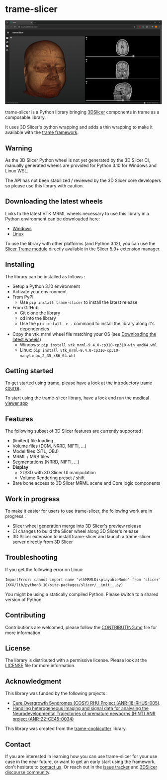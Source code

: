 # trame-slicer

![Welcome to trame-slicer](https://raw.githubusercontent.com/KitwareMedical/trame-slicer/main/docs/trame-slicer-medical-app-example.png)

trame-slicer is a Python library bringing
[3DSlicer](https://github.com/Slicer/Slicer/) components in trame as a
composable library.

It uses 3D Slicer\'s python wrapping and adds a thin wrapping to make it
available with the [trame framework](https://github.com/Kitware/trame/).

## Warning

As the 3D Slicer Python wheel is not yet generated by the 3D Slicer CI, manually
generated wheels are provided for Python 3.10 for Windows and Linux WSL.

The API has not been stabilized / reviewed by the 3D Slicer core developers so
please use this library with caution.

## Downloading the latest wheels

Links to the latest VTK MRML wheels necessary to use this library in a Python
environment can be downloaded here:

- [Windows](https://github.com/KitwareMedical/trame-slicer/releases/download/v1.4.0/vtk_mrml-9.4.0-cp310-cp310-win_amd64.whl)
- [Linux](https://github.com/KitwareMedical/trame-slicer/releases/download/v1.4.0/vtk_mrml-9.4.0-cp310-cp310-manylinux_2_35_x86_64.whl)

To use the library with other platforms (and Python 3.12), you can use the
[Slicer Trame module](https://github.com/KitwareMedical/SlicerTrame) directly
available in the Slicer 5.9+ extension manager.

## Installing

The library can be installed as follows :

- Setup a Python 3.10 environment
- Activate your environment
- From PyPI
  - Use `pip install trame-slicer` to install the latest release
- From GitHub
  - Git clone the library
  - cd into the library
  - Use the `pip install -e .` command to install the library along it\'s
    dependencies
- Copy the vtk_mrml wheel file matching your OS (see
  [Downloading the latest wheels](#Downloading-the-latest-wheels))
  - Windows: `pip install vtk_mrml-9.4.0-cp310-cp310-win_amd64.whl`
  - Linux: `pip install vtk_mrml-9.4.0-cp310-cp310-manylinux_2_35_x86_64.whl`

## Getting started

To get started using trame, please have a look at the
[introductory trame course](https://kitware.github.io/trame/guide/intro/course.html).

To start using the trame-slicer library, have a look and run the
[medical viewer app](examples/medical_viewer_app.py)

## Features

The following subset of 3D Slicer features are currently supported :

- (limited) file loading
- Volume files (DCM, NRRD, NIFTI, \...)
- Model files (STL, OBJ)
- MRML / MRB files
- Segmentations (NRRD, NIFTI, \...)
- **Display**
  - 2D/3D with 3D Slicer UI manipulation
  - Volume Rendering preset / shift
- Bare bone access to 3D Slicer MRML scene and Core logic components

## Work in progress

To make it easier for users to use trame-slicer, the following work are in
progress :

- Slicer wheel generation merge into 3D Slicer\'s preview release
- CI changes to build the Slicer wheel along 3D Slicer\'s release
- 3D Slicer extension to install trame-slicer and launch a trame-slicer server
  directly from 3D Slicer

## Troubleshooting

If you get the following error on Linux:

`ImportError: cannot import name 'vtkMRMLDisplayableNode' from 'slicer' (XXX/lib/python3.10/site-packages/slicer/__init__.py)`

You might be using a statically compiled Python. Please switch to a shared
version of Python.

## Contributing

Contributions are welcomed, please follow the
[CONTRIBUTING.md](https://github.com/KitwareMedical/trame-slicer/blob/main/CONTRIBUTING.md)
file for more information.

## License

The library is distributed with a permissive license. Please look at the
[LICENSE](https://github.com/KitwareMedical/trame-slicer/blob/main/LICENSE) file
for more information.

## Acknowledgment

This library was funded by the following projects :

- [Cure Overgrowth Syndromes (COSY) RHU Project (ANR-18-RHUS-005)](https://rhu-cosy.com/en/accueil-english/).
- [Handling heterogeneous Imaging and signal data for analysing the Neurodevelopmental Trajectories of premature newborns (HINT) ANR project (ANR-22-CE45-0034)](https://anr-hint.pages.in2p3.fr/)

This library was created from the
[trame-cookicutter](https://github.com/Kitware/trame-cookiecutter/) library.

## Contact

If you are interested in learning how you can use trame-slicer for your use case
in the near future, or want to get an early start using the framework, don\'t
hesitate to [contact us](https://www.kitware.eu/contact/). Or reach out in the
[issue tracker](https://github.com/KitwareMedical/trame-slicer/issues) and
[3DSlicer discourse community](https://discourse.slicer.org/).
